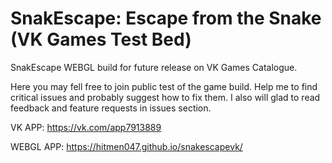 # SnakEscape: Escape from the Snake (VK Games Test Bed)

SnakEscape WEBGL build for future release on VK Games Catalogue.

Here you may fell free to join public test of the game build. Help me to find critical issues and probably suggest how to fix them.
I also will glad to read feedback and feature requests in issues section.



VK APP: https://vk.com/app7913889

WEBGL APP: https://hitmen047.github.io/snakescapevk/

